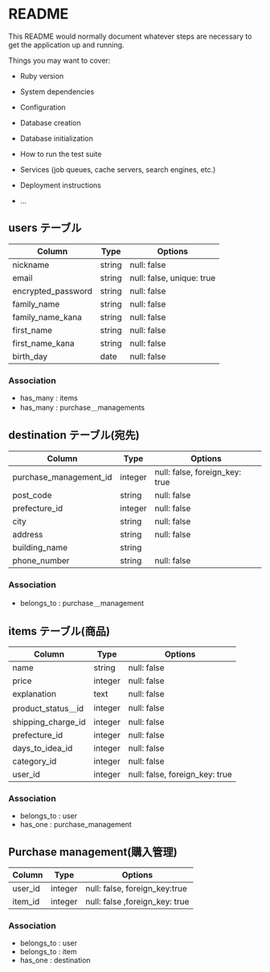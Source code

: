 # README

This README would normally document whatever steps are necessary to get the
application up and running.

Things you may want to cover:

* Ruby version

* System dependencies

* Configuration

* Database creation

* Database initialization

* How to run the test suite

* Services (job queues, cache servers, search engines, etc.)

* Deployment instructions

* ...

## users テーブル

| Column   | Type   | Options     |
| -------- | ------ | ----------- |
| nickname  | string | null: false    |
| email    | string | null: false, unique: true   |
| encrypted_password | string | null: false   |
|family_name | string | null: false   |
|family_name_kana   | string | null: false   |
|first_name  | string | null: false  |
|first_name_kana    | string | null: false   |
|birth_day   | date   | null: false   |

### Association
- has_many : items
- has_many : purchase＿managements



## destination テーブル(宛先)

| Column   | Type   | Options     |
| -------- | ------ | ----------- |
| purchase_management_id |integer | null: false, foreign_key: true |
|post_code  | string | null: false   |
|prefecture_id | integer | null: false  |
|city       | string | null: false    |
|address    | string | null: false    |
|building_name   | string |           |
|phone_number    | string | null: false |

### Association
- belongs_to : purchase＿management




## items  テーブル(商品)

| Column   | Type   | Options     |
| -------- | ------ | ----------- |
| name     | string | null: false   |
| price     | integer | null: false   |
| explanation| text | null: false   |
| product_status＿id   | integer| null: false    |
| shipping_charge_id  | integer | null: false |
| prefecture_id| integer | null: false  |
| days_to_idea_id| integer | null: false |
| category_id    | integer | null: false   |
|user_id       | integer| null: false, foreign_key: true|

### Association
- belongs_to : user
- has_one : purchase_management



## Purchase management(購入管理)

| Column   | Type   | Options     |
| -------- | ------ | ----------- |
| user_id | integer | null: false, foreign_key:true| 
| item_id| integer | null: false ,foreign_key: true   |

### Association

- belongs_to : user
- belongs_to : item
- has_one : destination





